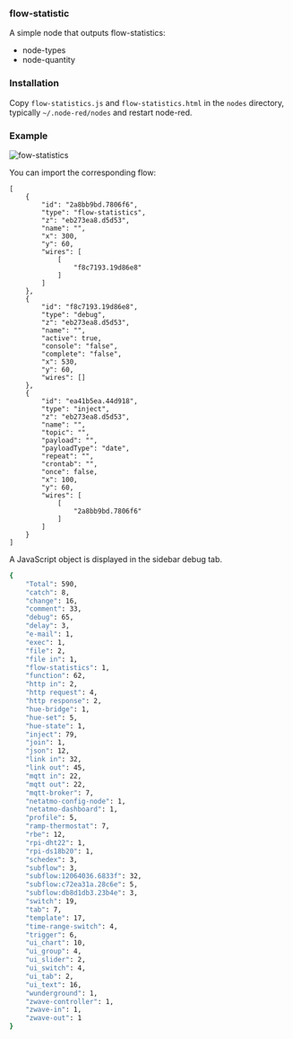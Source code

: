 ### flow-statistic
A simple node that outputs flow-statistics:

* node-types
* node-quantity


### Installation

Copy `flow-statistics.js` and `flow-statistics.html` in the `nodes` directory, typically `~/.node-red/nodes` and restart node-red.

###  Example

![fow-statistics](https://user-images.githubusercontent.com/5056710/29739495-b004a160-8a3f-11e7-9cd2-3fbfc1ff942d.jpeg)

You can import the corresponding flow:
```
[
    {
        "id": "2a8bb9bd.7806f6",
        "type": "flow-statistics",
        "z": "eb273ea8.d5d53",
        "name": "",
        "x": 300,
        "y": 60,
        "wires": [
            [
                "f8c7193.19d86e8"
            ]
        ]
    },
    {
        "id": "f8c7193.19d86e8",
        "type": "debug",
        "z": "eb273ea8.d5d53",
        "name": "",
        "active": true,
        "console": "false",
        "complete": "false",
        "x": 530,
        "y": 60,
        "wires": []
    },
    {
        "id": "ea41b5ea.44d918",
        "type": "inject",
        "z": "eb273ea8.d5d53",
        "name": "",
        "topic": "",
        "payload": "",
        "payloadType": "date",
        "repeat": "",
        "crontab": "",
        "once": false,
        "x": 100,
        "y": 60,
        "wires": [
            [
                "2a8bb9bd.7806f6"
            ]
        ]
    }
]
```
A JavaScript object is displayed in the sidebar debug tab.

```sh
{
	"Total": 590,
	"catch": 8,
	"change": 16,
	"comment": 33,
	"debug": 65,
	"delay": 3,
	"e-mail": 1,
	"exec": 1,
	"file": 2,
	"file in": 1,
	"flow-statistics": 1,
	"function": 62,
	"http in": 2,
	"http request": 4,
	"http response": 2,
	"hue-bridge": 1,
	"hue-set": 5,
	"hue-state": 1,
	"inject": 79,
	"join": 1,
	"json": 12,
	"link in": 32,
	"link out": 45,
	"mqtt in": 22,
	"mqtt out": 22,
	"mqtt-broker": 7,
	"netatmo-config-node": 1,
	"netatmo-dashboard": 1,
	"profile": 5,
	"ramp-thermostat": 7,
	"rbe": 12,
	"rpi-dht22": 1,
	"rpi-ds18b20": 1,
	"schedex": 3,
	"subflow": 3,
	"subflow:12064036.6833f": 32,
	"subflow:c72ea31a.28c6e": 5,
	"subflow:db8d1db3.23b4e": 3,
	"switch": 19,
	"tab": 7,
	"template": 17,
	"time-range-switch": 4,
	"trigger": 6,
	"ui_chart": 10,
	"ui_group": 4,
	"ui_slider": 2,
	"ui_switch": 4,
	"ui_tab": 2,
	"ui_text": 16,
	"wunderground": 1,
	"zwave-controller": 1,
	"zwave-in": 1,
	"zwave-out": 1
}
```
